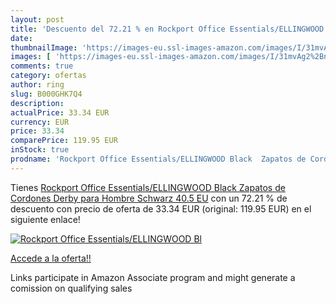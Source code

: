```yaml
---
layout: post
title: 'Descuento del 72.21 % en Rockport Office Essentials/ELLINGWOOD Bl'
date: 
thumbnailImage: 'https://images-eu.ssl-images-amazon.com/images/I/31mvAg2%2BnYL._SL200_.jpg'
images: [ 'https://images-eu.ssl-images-amazon.com/images/I/31mvAg2%2BnYL._SL200_.jpg' ]
comments: true
category: ofertas
author: ring
slug: B000GHK7Q4
description:
actualPrice: 33.34 EUR
currency: EUR
price: 33.34
comparePrice: 119.95 EUR
inStock: true
prodname: 'Rockport Office Essentials/ELLINGWOOD Black  Zapatos de Cordones Derby para Hombre  Schwarz  40.5 EU'
---
```


Tienes [Rockport Office Essentials/ELLINGWOOD Black  Zapatos de Cordones Derby para Hombre  Schwarz  40.5 EU](https://www.amazon.es/dp/B000GHK7Q4/?tag=tolees-21) con un 72.21 % de descuento con precio de oferta de 33.34 EUR (original: 119.95 EUR) en el siguiente enlace!

[![Rockport Office Essentials/ELLINGWOOD Bl](https://images-eu.ssl-images-amazon.com/images/I/31mvAg2%2BnYL._SL200_.jpg)](https://www.amazon.es/dp/B000GHK7Q4/?tag=tolees-21)

[Accede a la oferta!!](https://www.amazon.es/dp/B000GHK7Q4/?tag=tolees-21)

Links participate in Amazon Associate program and might generate a comission on qualifying sales


